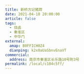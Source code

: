 ```yaml
---
title: 新桥方记猪蹄
date: 2021-04-18 20:00:00
article: false
tags:
  - 烧卤
  - 秦淮区
  - 中华门
external:
  amap: B0FFICH0Z4
  dianping: k2x0aUaSbnvEnaVT
commercial:
  address: 南京市秦淮区长乐路10号附3号
permalink: /local/c104c5ff/
---
```


<Infobox/>
